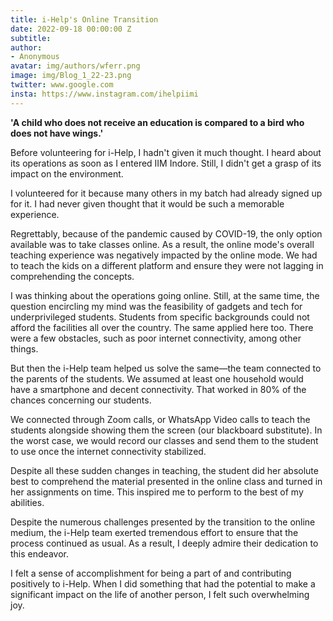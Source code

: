 ```yaml
---
title: i-Help's Online Transition
date: 2022-09-18 00:00:00 Z
subtitle: 
author:
- Anonymous
avatar: img/authors/wferr.png
image: img/Blog_1_22-23.png
twitter: www.google.com
insta: https://www.instagram.com/ihelpiimi
---
```


**'A child who does not receive an education is compared to a bird who does not have wings.'**

Before volunteering for i-Help, I hadn't given it much thought. I heard about its operations as soon as I entered IIM Indore. Still, I didn't get a grasp of its impact on the environment.

I volunteered for it because many others in my batch had already signed up for it. I had never given thought that it would be such a memorable experience.

Regrettably, because of the pandemic caused by COVID-19, the only option available was to take classes online. As a result, the online mode's overall teaching experience was negatively impacted by the online mode. We had to teach the kids on a different platform and ensure they were not lagging in comprehending the concepts.

I was thinking about the operations going online. Still, at the same time, the question encircling my mind was the feasibility of gadgets and tech for underprivileged students. Students from specific backgrounds could not afford the facilities all over the country. The same applied here too. There were a few obstacles, such as poor internet connectivity, among other things.

But then the i-Help team helped us solve the same—the team connected to the parents of the students. We assumed at least one household would have a smartphone and decent connectivity. That worked in 80% of the chances concerning our students.

We connected through Zoom calls, or WhatsApp Video calls to teach the students alongside showing them the screen (our blackboard substitute). In the worst case, we would record our classes and send them to the student to use once the internet connectivity stabilized.

Despite all these sudden changes in teaching, the student did her absolute best to comprehend the material presented in the online class and turned in her assignments on time. This inspired me to perform to the best of my abilities.

Despite the numerous challenges presented by the transition to the online medium, the i-Help team exerted tremendous effort to ensure that the process continued as usual. As a result, I deeply admire their dedication to this endeavor.

I felt a sense of accomplishment for being a part of and contributing positively to i-Help. When I did something that had the potential to make a significant impact on the life of another person, I felt such overwhelming joy.

